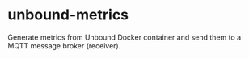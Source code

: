 # unbound-metrics

Generate metrics from Unbound Docker container and send them to a MQTT message broker (receiver).
